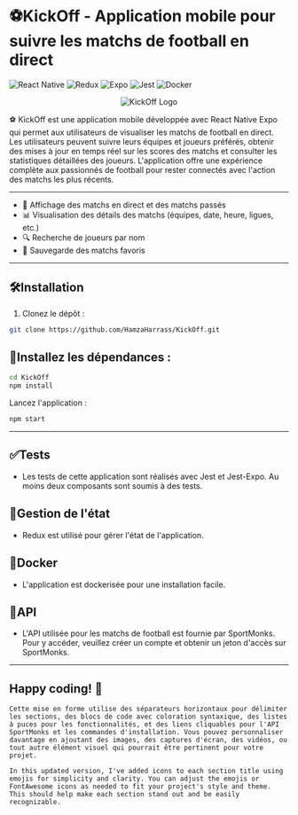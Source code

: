 # ⚽KickOff - Application mobile pour suivre les matchs de football en direct

![React Native](https://img.shields.io/badge/React%20Native-v0.64-blue)
![Redux](https://img.shields.io/badge/Redux-v4.1.0-purple)
![Expo](https://img.shields.io/badge/Expo-v44.0.0-green)
![Jest](https://img.shields.io/badge/Jest-v27.0.6-red)
![Docker](https://img.shields.io/badge/Docker-v20.10.8-blue)

<div align="center">
  <img src="https://i.postimg.cc/H8DKfkd3/vecteezy-kick-off-football-typography-t-shirt-print-free-vector.png" alt="KickOff Logo">
</div>

⚽ KickOff est une application mobile développée avec React Native Expo qui permet aux utilisateurs de visualiser les matchs de football en direct. Les utilisateurs peuvent suivre leurs équipes et joueurs préférés, obtenir des mises à jour en temps réel sur les scores des matchs et consulter les statistiques détaillées des joueurs. L'application offre une expérience complète aux passionnés de football pour rester connectés avec l'action des matchs les plus récents.

---

- 📱 Affichage des matchs en direct et des matchs passés
- 📊 Visualisation des détails des matchs (équipes, date, heure, ligues, etc.)
- 🔍 Recherche de joueurs par nom
- 🌟 Sauvegarde des matchs favoris

---

## 🛠️Installation

1. Clonez le dépôt :

```bash
git clone https://github.com/HamzaHarrass/KickOff.git
```
## 🚀Installez les dépendances :
```bash
cd KickOff
npm install
```
Lancez l'application :
```bash
npm start
```
---
## ✅Tests
- Les tests de cette application sont réalisés avec Jest et Jest-Expo. Au moins deux composants sont soumis à des tests.
  
## 🔄Gestion de l'état
- Redux est utilisé pour gérer l'état de l'application.

## 🐳Docker
- L'application est dockerisée pour une installation facile.

## 📡API
- L'API utilisée pour les matchs de football est fournie par SportMonks. Pour y accéder, veuillez créer un compte et obtenir un jeton d'accès sur SportMonks.
---
## Happy coding! 🚀
```vbnet
Cette mise en forme utilise des séparateurs horizontaux pour délimiter les sections, des blocs de code avec coloration syntaxique, des listes à puces pour les fonctionnalités, et des liens cliquables pour l'API SportMonks et les commandes d'installation. Vous pouvez personnaliser davantage en ajoutant des images, des captures d'écran, des vidéos, ou tout autre élément visuel qui pourrait être pertinent pour votre projet.
```
```vbnet
In this updated version, I've added icons to each section title using emojis for simplicity and clarity. You can adjust the emojis or FontAwesome icons as needed to fit your project's style and theme. This should help make each section stand out and be easily recognizable.
```

